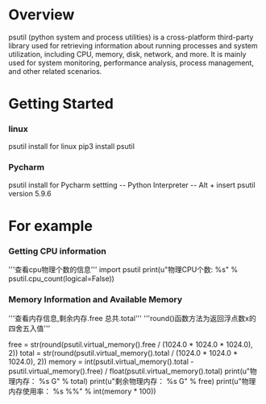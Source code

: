 # Overview
psutil (python system and process utilities) is a cross-platform third-party library used for retrieving information about running processes and system utilization, including CPU, memory, disk, network, and more. It is mainly used for system monitoring, performance analysis, process management, and other related scenarios.

# Getting Started 
### linux
psutil install for linux
pip3 install psutil

### Pycharm
psutil install for Pycharm
settting -- Python Interpreter -- Alt + insert
psutil version 5.9.6

# For example
### Getting CPU information
'''查看cpu物理个数的信息'''
import psutil
print(u"物理CPU个数: %s" % psutil.cpu_count(logical=False))

### Memory Information and Available Memory
'''查看内存信息,剩余内存.free  总共.total'''
'''round()函数方法为返回浮点数x的四舍五入值'''

free = str(round(psutil.virtual_memory().free / (1024.0 * 1024.0 * 1024.0), 2))
total = str(round(psutil.virtual_memory().total / (1024.0 * 1024.0 * 1024.0), 2))
memory = int(psutil.virtual_memory().total - psutil.virtual_memory().free) / float(psutil.virtual_memory().total)
print(u"物理内存： %s G" % total)
print(u"剩余物理内存： %s G" % free)
print(u"物理内存使用率： %s %%" % int(memory * 100))
